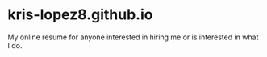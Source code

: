 # kris-lopez8.github.io
My online resume for anyone interested in hiring me or is interested in what I do. 
